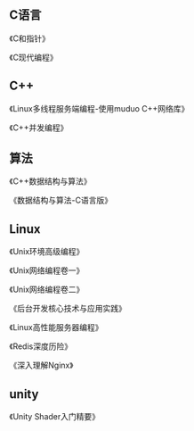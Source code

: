 ## C语言
《C和指针》

《C现代编程》
## C++
《Linux多线程服务端编程-使用muduo C++网络库》

《C++并发编程》
## 算法
《C++数据结构与算法》

《数据结构与算法-C语言版》
## Linux
《Unix环境高级编程》

《Unix网络编程卷一》

《Unix网络编程卷二》

《后台开发核心技术与应用实践》

《Linux高性能服务器编程》

《Redis深度历险》

《深入理解Nginx》

## unity
《Unity Shader入门精要》